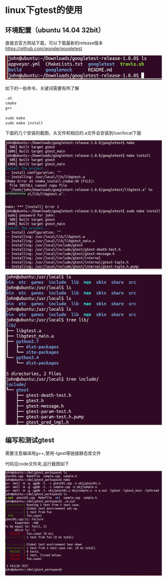 # linux下gtest的使用

## 环境配置（ubuntu 14.04 32bit）

直接去官方网站下载，可以下载最新的release版本
https://github.com/google/googletest

![](./images/01.PNG)

如下的一些命令，关键词需要有所了解
```
.sh
cmake
g++

sudo make
sudo make install
```

下面的几个安装的截图，头文件和相应的.a文件会安装到/usr/local下面

![](./images/02.PNG)

![](./images/03.PNG)


## 编写和测试gtest

需要注意编译用g++,使用-lgest等链接静态库文件

代码见code文件夹,运行截图如下

![](./images/04.PNG)

##
